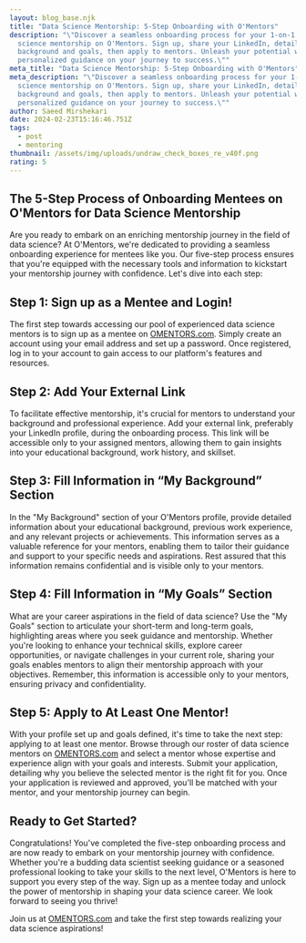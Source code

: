 ```yaml
---
layout: blog_base.njk
title: "Data Science Mentorship: 5-Step Onboarding with O'Mentors"
description: "\"Discover a seamless onboarding process for your 1-on-1 data
  science mentorship on O'Mentors. Sign up, share your LinkedIn, detail your
  background and goals, then apply to mentors. Unleash your potential with
  personalized guidance on your journey to success.\""
meta_title: "Data Science Mentorship: 5-Step Onboarding with O'Mentors"
meta_description: "\"Discover a seamless onboarding process for your 1-on-1 data
  science mentorship on O'Mentors. Sign up, share your LinkedIn, detail your
  background and goals, then apply to mentors. Unleash your potential with
  personalized guidance on your journey to success.\""
author: Saeed Mirshekari
date: 2024-02-23T15:16:46.751Z
tags:
  - post
  - mentoring
thumbnail: /assets/img/uploads/undraw_check_boxes_re_v40f.png
rating: 5
---
```

## The 5-Step Process of Onboarding Mentees on O'Mentors for Data Science Mentorship

Are you ready to embark on an enriching mentorship journey in the field of data science? At O'Mentors, we're dedicated to providing a seamless onboarding experience for mentees like you. Our five-step process ensures that you're equipped with the necessary tools and information to kickstart your mentorship journey with confidence. Let's dive into each step:

## Step 1: Sign up as a Mentee and Login!

The first step towards accessing our pool of experienced data science mentors is to sign up as a mentee on [OMENTORS.com](https://OMENTORS.com). Simply create an account using your email address and set up a password. Once registered, log in to your account to gain access to our platform's features and resources.

## Step 2: Add Your External Link

To facilitate effective mentorship, it's crucial for mentors to understand your background and professional experience. Add your external link, preferably your LinkedIn profile, during the onboarding process. This link will be accessible only to your assigned mentors, allowing them to gain insights into your educational background, work history, and skillset.

## Step 3: Fill Information in “My Background” Section

In the "My Background" section of your O'Mentors profile, provide detailed information about your educational background, previous work experience, and any relevant projects or achievements. This information serves as a valuable reference for your mentors, enabling them to tailor their guidance and support to your specific needs and aspirations. Rest assured that this information remains confidential and is visible only to your mentors.

## Step 4: Fill Information in “My Goals” Section

What are your career aspirations in the field of data science? Use the "My Goals" section to articulate your short-term and long-term goals, highlighting areas where you seek guidance and mentorship. Whether you're looking to enhance your technical skills, explore career opportunities, or navigate challenges in your current role, sharing your goals enables mentors to align their mentorship approach with your objectives. Remember, this information is accessible only to your mentors, ensuring privacy and confidentiality.

## Step 5: Apply to At Least One Mentor!

With your profile set up and goals defined, it's time to take the next step: applying to at least one mentor. Browse through our roster of data science mentors on [OMENTORS.com](https://OMENTORS.com) and select a mentor whose expertise and experience align with your goals and interests. Submit your application, detailing why you believe the selected mentor is the right fit for you. Once your application is reviewed and approved, you'll be matched with your mentor, and your mentorship journey can begin.

## Ready to Get Started?

Congratulations! You've completed the five-step onboarding process and are now ready to embark on your mentorship journey with confidence. Whether you're a budding data scientist seeking guidance or a seasoned professional looking to take your skills to the next level, O'Mentors is here to support you every step of the way. Sign up as a mentee today and unlock the power of mentorship in shaping your data science career. We look forward to seeing you thrive!

Join us at [OMENTORS.com](https://OMENTORS.com) and take the first step towards realizing your data science aspirations!